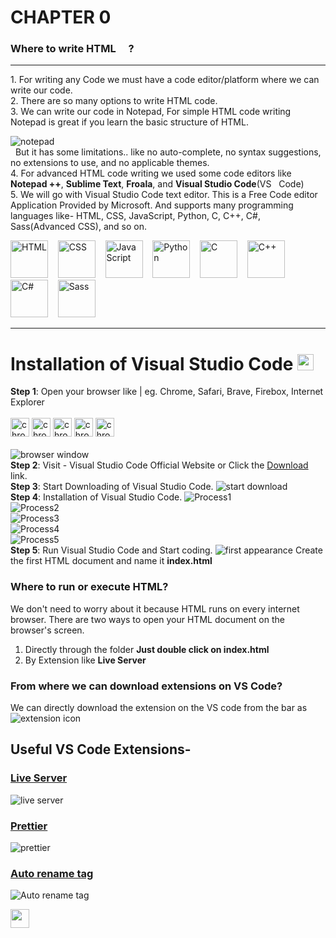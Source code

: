 # CHAPTER 0
### Where to write HTML <img src="https://github.com/Ninja-Vikash/Assets/blob/main/Asset%20Icon/htmlLogo.png" height="16px"/>?
<hr>
1. For writing any Code we must have a code editor/platform where we can write our code.<br>
2. There are so many options to write HTML code.<br>
3. We can write our code in Notepad, For simple HTML code writing Notepad is great if you learn the basic structure of HTML.

![notepad](https://github.com/Ninja-Vikash/Assets/blob/main/HTML%20Assets/notepad-view.png) <br>
&nbsp; But it has some limitations.. like no auto-complete, no syntax suggestions, no extensions to use, and no applicable themes.<br>
4. For advanced HTML code writing we used some code editors like **Notepad ++**, **Sublime Text**, **Froala**, and **Visual Studio Code**(VS &nbsp; Code)<br>
5. We will go with Visual Studio Code text editor. This is a Free Code editor Application Provided by Microsoft. And supports many programming languages like-  HTML, CSS, JavaScript, Python, C, C++, C#, Sass(Advanced CSS), and so on.
<p>
 <img alt="HTML" src="https://github.com/Ninja-Vikash/Assets/blob/main/Asset%20Icon/htmlLogo.png" height="60px"/> &nbsp;&nbsp;
 <img alt="CSS" src="https://github.com/Ninja-Vikash/Assets/blob/main/Asset%20Icon/cssLogo.png" height="60px"/> &nbsp;&nbsp;
 <img alt="JavaScript" src="https://github.com/Ninja-Vikash/Assets/blob/main/Asset%20Icon/jsLogo.png" height="60px"/> &nbsp;&nbsp;
 <img alt="Python" src="https://github.com/Ninja-Vikash/Assets/blob/main/Asset%20Icon/pythonLogo.png" height="60px"/> &nbsp;&nbsp;
 <img alt="C" src="https://github.com/Ninja-Vikash/Assets/blob/main/Asset%20Icon/cLogo.png" height="60px"/> &nbsp;&nbsp;
 <img alt="C++" src="https://github.com/Ninja-Vikash/Assets/blob/main/Asset%20Icon/cppLogo.png" height="60px"/> &nbsp;&nbsp;
 <img alt="C#" src="https://github.com/Ninja-Vikash/Assets/blob/main/Asset%20Icon/c%23Logo.png" height="60px"/> &nbsp;&nbsp;
 <img alt="Sass" src="https://github.com/Ninja-Vikash/Assets/blob/main/Asset%20Icon/sassLogo.png" height="60px"/>
</p>

<hr>

# Installation of Visual Studio Code <img src="https://github.com/Ninja-Vikash/Assets/blob/main/Asset%20Icon/vs%20code.png" height="26px"/><br>
**Step 1**: Open your browser like | eg. Chrome, Safari, Brave, Firebox, Internet Explorer <br><br>
<img alt="chrome" src="https://github.com/Ninja-Vikash/Assets/blob/main/Asset%20Icon/chrome.png" width="30px"/>
<img alt="chrome" src="https://github.com/Ninja-Vikash/Assets/blob/main/Asset%20Icon/safari.png" width="30px"/>
<img alt="chrome" src="https://github.com/Ninja-Vikash/Assets/blob/main/Asset%20Icon/brave.png" width="30px"/>
<img alt="chrome" src="https://github.com/Ninja-Vikash/Assets/blob/main/Asset%20Icon/firefox.png" width="30px"/>
<img alt="chrome" src="https://github.com/Ninja-Vikash/Assets/blob/main/Asset%20Icon/edge.png" width="30px"/>
<br> <br>
![browser window](https://github.com/Ninja-Vikash/Assets/blob/main/HTML%20Assets/browser%20window.png) <br>
**Step 2**: Visit - Visual Studio Code Official Website or Click the <a href="https://code.visualstudio.com/" target="_blank">Download</a> link.<br>
**Step 3**: Start Downloading of Visual Studio Code.
![start download](https://github.com/Ninja-Vikash/Assets/blob/main/HTML%20Assets/Setup.png) <br>
**Step 4**: Installation of Visual Studio Code.
![Process1](https://github.com/Ninja-Vikash/Assets/blob/main/HTML%20Assets/Installing-option.png) <br>
![Process2](https://github.com/Ninja-Vikash/Assets/blob/main/HTML%20Assets/Installing-option1.png) <br>
![Process3](https://github.com/Ninja-Vikash/Assets/blob/main/HTML%20Assets/Installing-option2.png) <br>
![Process4](https://github.com/Ninja-Vikash/Assets/blob/main/HTML%20Assets/Installing-option3.png) <br>
![Process5](https://github.com/Ninja-Vikash/Assets/blob/main/HTML%20Assets/Installing-option4.png) <br>
**Step 5**: Run Visual Studio Code and Start coding.
![first appearance](https://github.com/Ninja-Vikash/Assets/blob/main/HTML%20Assets/first%20apperance.png)
Create the first HTML document and name it **index.html**

### Where to run or execute HTML?
We don't need to worry about it because HTML runs on every internet browser.
There are two ways to open your HTML document on the browser's screen. <br>
 1. Directly through the folder  **Just double click on index.html**
 2. By Extension like **Live Server**

### From where we can download extensions on VS Code?
We can directly download the extension on the VS code from the bar as
![extension icon](https://github.com/Ninja-Vikash/Assets/blob/main/HTML%20Assets/Extension%20Icon.png)

## Useful VS Code Extensions-

### <a href="https://marketplace.visualstudio.com/items?itemName=ritwickdey.LiveServer">Live Server</a> 
![live server](https://github.com/Ninja-Vikash/Assets/blob/main/HTML%20Assets/live%20server.png)
### <a href="https://prettier.io/docs/en/editors.html">Prettier</a>
![prettier](https://github.com/Ninja-Vikash/Assets/blob/main/HTML%20Assets/prettier.png)
### <a href="https://marketplace.visualstudio.com/items?itemName=formulahendry.auto-rename-tag">Auto rename tag</a>
![Auto rename tag](https://github.com/Ninja-Vikash/Assets/blob/main/HTML%20Assets/auto%20rename%20tag.png)


<p>
  <a href="https://github.com/Ninja-Vikash/HTML/tree/main/CHAPTER%201%20-%20HTML%20Introduction">
   <img src="https://github.com/Ninja-Vikash/Assets/blob/main/HTML%20Assets/next-removebg-preview.png" height="30px"/>
  </a>
</p>
